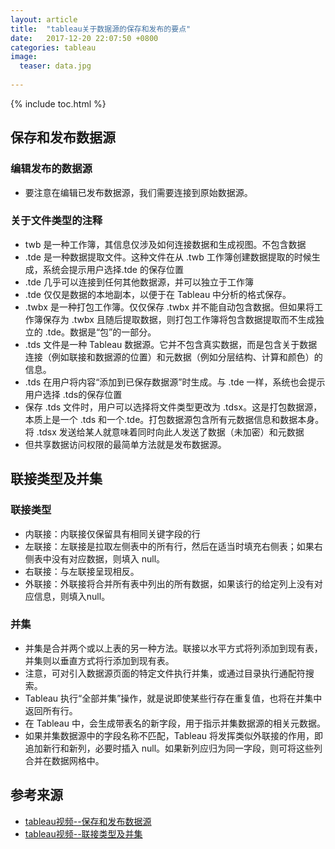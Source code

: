 ```yaml
---
layout: article
title:  "tableau关于数据源的保存和发布的要点"
date:   2017-12-20 22:07:50 +0800
categories: tableau
image:
  teaser: data.jpg
  
---
```


{% include toc.html %}

## 保存和发布数据源
### 编辑发布的数据源
* 要注意在编辑已发布数据源，我们需要连接到原始数据源。

### 关于文件类型的注释
* twb 是一种工作簿，其信息仅涉及如何连接数据和生成视图。不包含数据 
* .tde 是一种数据提取文件。这种文件在从 .twb 工作簿创建数据提取的时候生成，系统会提示用户选择.tde 的保存位置
* .tde 几乎可以连接到任何其他数据源，并可以独立于工作簿
* .tde 仅仅是数据的本地副本，以便于在 Tableau 中分析的格式保存。
* .twbx 是一种打包工作簿。仅仅保存 .twbx 并不能自动包含数据。但如果将工作簿保存为 .twbx 且随后提取数据，则打包工作簿将包含数据提取而不生成独立的 .tde。数据是“包”的一部分。
* .tds 文件是一种 Tableau 数据源。它并不包含真实数据，而是包含关于数据连接（例如联接和数据源的位置）和元数据（例如分层结构、计算和颜色）的信息。
* .tds 在用户将内容“添加到已保存数据源”时生成。与 .tde 一样，系统也会提示用户选择 .tds的保存位置
* 保存 .tds 文件时，用户可以选择将文件类型更改为 .tdsx。这是打包数据源，本质上是一个 .tds 和一个.tde。打包数据源包含所有元数据信息和数据本身。将 .tdsx 发送给某人就意味着同时向此人发送了数据（未加密）和元数据
* 但共享数据访问权限的最简单方法就是发布数据源。

## 联接类型及并集
### 联接类型
* 内联接：内联接仅保留具有相同关键字段的行
* 左联接：左联接是拉取左侧表中的所有行，然后在适当时填充右侧表；如果右侧表中没有对应数据，则填入 null。
* 右联接：与左联接呈现相反。
* 外联接：外联接将合并所有表中列出的所有数据，如果该行的给定列上没有对应信息，则填入null。

### 并集
* 并集是合并两个或以上表的另一种方法。联接以水平方式将列添加到现有表，并集则以垂直方式将行添加到现有表。
* 注意，可对引入数据源页面的特定文件执行并集，或通过目录执行通配符搜索。
* Tableau 执行“全部并集”操作，就是说即使某些行存在重复值，也将在并集中返回所有行。
* 在 Tableau 中，会生成带表名的新字段，用于指示并集数据源的相关元数据。
* 如果并集数据源中的字段名称不匹配，Tableau 将发挥类似外联接的作用，即追加新行和新列，必要时插入 null。如果新列应归为同一字段，则可将这些列合并在数据网格中。



## 参考来源
* [tableau视频--保存和发布数据源](https://www.tableau.com/zh-cn/learn/tutorials/on-demand/saving-and-publishing-data-sources?product=tableau_desktop&version=10.0&topic=connecting_data)
* [tableau视频--联接类型及并集](https://www.tableau.com/zh-cn/learn/tutorials/on-demand/join-types-union?product=tableau_desktop&version=10.0&topic=connecting_data)

